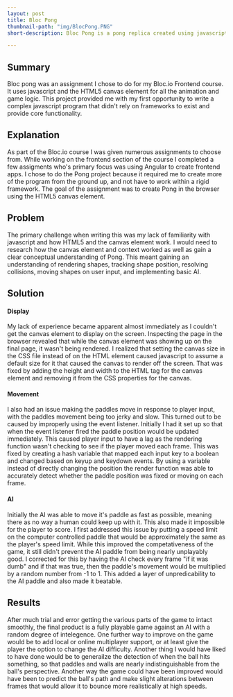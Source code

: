 ```yaml
---
layout: post
title: Bloc Pong
thumbnail-path: "img/BlocPong.PNG"
short-description: Bloc Pong is a pong replica created using javascript and the HTML5 canvas element.

---
```


## Summary

Bloc pong was an assignment I chose to do for my Bloc.io Frontend course. It uses javascript and the HTML5 canvas element for all the animation and game logic. This project provided me with my first opportunity to write a complex javascript program that didn't rely on frameworks to exist and provide core functionality.

## Explanation

As part of the Bloc.io course I was given numerous assignments to choose from. While working on the frontend section of the course I completed a few assigments who's primary focus was using Angular to create frontend apps. I chose to do the Pong project because it required me to create more of the program from the ground up, and not have to work within a rigid framework. The goal of the assignment was to create Pong in the browser using the HTML5 canvas element. 

## Problem

The primary challenge when writing this was my lack of familiarity with javascript and how HTML5 and the canvas element work. I would need to research how the canvas element and context worked as well as gain a clear conceptual understanding of Pong. This meant gaining an understanding of rendering shapes, tracking shape position, resolving collisions, moving shapes on user input, and implementing basic AI.

## Solution

#### Display
My lack of experience became apparent almost immediately as I couldn't get the canvas element to display on the screen. Inspecting the page in the browser revealed that while the canvas element was showing up on the final page, it wasn't being rendered. I realized that setting the canvas size in the CSS file instead of on the HTML element caused javascript to assume a default size for it that caused the canvas to render off the screen. That was fixed by adding the height and width to the HTML tag for the canvas element and removing it from the CSS properties for the canvas. 

#### Movement
I also had an issue making the paddles move in response to player input, with the paddles movement being too jerky and slow. This turned out to be caused by improperly using the event listener. Initially I had it set up so that when the event listener fired the paddle position would be updated immediately. This caused player input to have a lag as the rendering function wasn't checking to see if the player moved each frame. This was fixed by creating a hash variable that mapped each input key to a boolean and changed based on keyup and keydown events. By using a variable instead of directly changing the position the render function was able to accurately detect whether the paddle position was fixed or moving on each frame.

#### AI
Initially the AI was able to move it's paddle as fast as possible, meaning there as no way a human could keep up with it. This also made it impossible for the player to score. I first addressed this issue by putting a speed limit on the computer controlled paddle that would be approximately the same as the player's speed limit. While this improved the competativeness of the game, it still didn't prevent the AI paddle from being nearly unplayably good. I corrected for this by having the AI check every frame "if it was dumb" and if that was true, then the paddle's movement would be multiplied by a random number from -1 to 1. This added a layer of unpredicability to the AI paddle and also made it beatable.

## Results
After much trial and error getting the various parts of the game to intact smoothly, the final product is a fully playable game against an AI with a random degree of intelegence. One further way to improve on the game would be to add local or online multiplayer support, or at least give the player the option to change the AI difficulty. Another thing I would have liked to have done would be to generailze the detection of when the ball hits something, so that paddles and walls are nearly indistinguishable from the ball's perspective. Another way the game could have been improved would have been to predict the ball's path and make slight alterations between frames that would allow it to bounce more realistically at high speeds.
